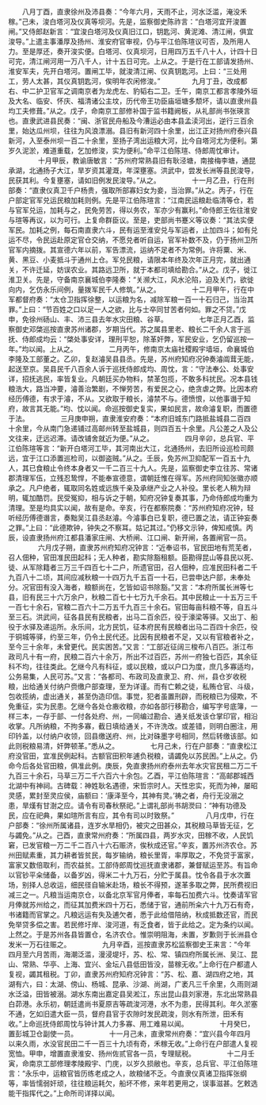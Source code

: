 <!-- { "loadSidebar": true } -->
　　八月丁酉，直隶徐州及沛县奏：“今年六月，天雨不止，河水泛滥，淹没禾稼。”己未，浚白塔河及仪真等坝河。先是，监察御史陈祚言：“白塔河宜开浚置闸。”又侍郎赵新言：“宜浚白塔河及仪真旧江口，钥匙河、黄泥滩、清江闸，俱宜浚导。”上遣主事潘厚及扬州、淮安府官审视，仍与平江伯陈瑄议可否，及所用人力。至是厚还，奏开浚实便。白塔河、仪真坝河，日用四万五千八十人，计四十日可完，清江闸河用一万八千人，计十五日可完。上从之。于是行在工部请发扬州、淮安军夫，先开白塔河。置闸工毕，就浚清江闸、仪真钥匙河。上曰：“三处用工，劳人太甚，其仪真钥匙河，俟明年农闲修浚。”
　　
　　九月丁丑，改成都右、中二护卫官军之调南京者为龙虎左、豹韬右二卫。壬午，南京工都言孝陵外垣及大名、临安、怀庆、福清诸公主坟，历代帝王功臣庙垣塘多颓坏，请以直隶州县均工夫修葺。”从之。戊子，命南京工部修补国于监书籍阙板，从礼部尚书张瑛言也。直隶武进县民奏：“闽、浙官民舟船及今漕运必由本县孟渎河出，逆行三百余里，始达瓜州坝，往往为风浪漂溺。县旧有新河四十余里，出江正对扬州府泰兴县新河，入至泰州坝一百二十余里，至扬子湾出运粮大河，比今自塔河尤为便利。第岁久泥淤，难道重载，乞加修浚，实为便利。”命平江伯陈瑄、侍郎周忱审计。
　　
　　十月甲辰，教谕唐敏言：“苏州府常熟县旧有耿泾塘，南接梅李塘，通昆承湖，北通扬子大江，旱岁资其灌溉，年深壅塞。洪武中，尝发长洲等县民浚导，民获其利。今复壅塞，请如旧例发民浚导。”从之。
　　
　　十一月乙丑，行在刑部奏：“直隶仪真卫千户杨贵，强取所部寡妇女为妾，当治罪。”从之。丙子，行在户部定官军兑运民粮加耗则例。先是平江伯陈瑄言：“江南民运粮赴临清等仓，若与官军兑运，加耗与之，民免劳苦，得以务农，军亦少有赢利。”命侍郎王佐往淮安与瑄等再议，以为可行。上复命群臣议。至是，吏部尚书蹇义等议奏：“其法实便军民。加耗之例，每石南直隶六斗，民有运至淮安兑与军运者，止加四斗；如有兑运不尽，令民运赴原定官仓交纳，不愿兑者听自运，官军补数不及，仍于扬州卫所官军内摘拨。其宣德六年以前，军告漂流，运纳不足者不为常例。许将粟、米、黄、黑豆、小麦抵斗于通州上仓。军兑民粮，请限本年终及次年正月完，就出通关，不许迁延，妨误农业。其路远卫所，就于本都司填给勘合。”从之。戊子，徙江淮卫关。先是，守备南京襄城伯李隆奏：“关濒大江，风水沦陷，迫及关门，欲徙向内，乞仿永乐间例，量拨军民千人修筑。”从之。
　　
　　十二月甲午，行在中军都督府奏：“太仓卫指挥徐整，以运粮为名，减除军粮一百一十石归己，当治其罪。”上曰：“节百姓之口以足一人之欲，比与士卒同甘苦者何如。罪之不贷。”戊申，免徐州砀山、丰、沛三县去年水灾田粮、谷草。
　　
　　七年正月乙酉，监察御史邓棨巡按直隶苏州诸郡，岁期当代。苏之属县里老、粮长二千余人言于巡抚、侍郎成均云：“棨处事安详，理刑平恕，除革奸弊，军民安业，乞仍留巡按一年。”均以闻。上从之。
　　
　　二月丙午，修南京太庙社稷殿宇墙垣，命襄城伯李隆及工部董之。乙卯，复赵濬吴县县丞。先是，苏州府知府况钟奏濬阘茸无能，起送至京。吴县民千八百余人诉于巡抚侍郎成均、周忱，言：“守法奉公、处事安详，招抚逃民，率皆复业。凡朝廷买办物料，禁革包揽，不敢多科扰民。况本县钱粮浩大，路当冲要，濬善治繁剧，不惮劳苦，有爱民之心，绝贪虐之弊。比因本府经历傅德，有求于濬，不从。又欲取于粮长，濬禁不与。德愤恨，以他事谮于知府，故言其无能。”均、忱以闻。命巡按御史复实，果如民言，故命濬复职，而置德于法。
　　
　　三月庚申朔，直隶淮安府奏：“本府旧城东门路抵盐城县二百四十余里，今从南门急递铺过高邮州转至盐城县，则四百五十余里。凡公差之人及公文往来，迂远迟滞。请改铺舍就近为便。”从之。
　　
　　四月辛卯，总兵官、平江伯陈瑄等言：“新开白塔河工毕，其河南出大江，北通扬州，去旧所设巡检司颇远，宜于江口添置巡检司，以御盗贼。”从之。壬辰，免苏州卫抑配军一百五十九人，其已食粮止令终本身者又一千二百三十九人。先是，监察御史李立往苏、常诸郡清理军伍，立残忍鸷悍，不能奉宣德意，谓朝廷惟在得军。苏州府同知张徽亦顺承之。凡户绝者，辄取同名姓或远族千亲及承继产业之人补役。里长老人稍为辩明，辄加酷罚。民受冤抑，相与诉之于朝，知府况钟复奏其事，乃命侍郎成均重为清理。至是均具实以闻，故有是命。辛亥，行在都察院奏：“苏州府知府况钟，轻听经历傅德谮言，奏黜吴江县丞赵濬。今濬事白已复职，德已置之法，请正钟妄奏之罪。”上曰：“此德欺钟，钟失之不察耳。姑记其过。”仍移文示钟，俾知戒慎。丙辰，设直隶扬州府江都县潘家庄闸、大桥闸、江口闸、新开闸，各置闸官一员。
　　
　　六月戊子朔，直隶苏州府知府况钟言：“近奉诏书，官民田地有荒芜者，召人佃种，官田准民田起科；无人种者，勘实除豁租额。臣勘得昆山等县民以死、徒、从军除籍者三万三千四百七十二户，所遗官田，召人佃种，应准民田科者二千九百八十二顷，其间应减秋粮一十四万九千五百一十石，已尝申达户部，未奉处分。况官田有没入海者，粮额尚在，乞皆如诏书除豁。”又言：“本府所属长洲等七县，旧有民三十六万余户，秋粮二百七十七万九千余石。其中民粮止一十五万三千一百七十余石，官粮二百六十二万五千九百三十余石。官田每亩科粮不等，自五斗至三石。洪武间，征各县民有民粮者，出马二百余匹，役于濠梁等驿。又出丁、船役于水驿及递运所。永乐间，北方民饥，征本府民有民粮者出马二百四十余匹，役于铜城等驿，约至三年，仍令土民代还。比因有民粮者不足，又以有官粮者补之，至今三十余年，未曾更代。民实困苦。”又言：“工部近征阔三梭布八百匹。浙江布政司凡十有一府，民粮二百六十余万，所出不过百匹，苏州一府独七百匹，其余征科不均，往往类此。乞继今凡有科征，或以民粮，或以户口为度，庶几多寡适均，公务易集，人民可苏。”又言：“各都司、布政司及直隶卫、府、州，县仓岁收税粮，出给通关付纳户赍缴户部查理，至为详谨。而有亡赖之徒，私贿仓官、斗级，包收揽纳，虚出通关，甚至伪造印信。事觉，犯者虽置刑辟，而税粮已为侵欺，不免重征，实为民患。乞继今各处仓廒收粮，亦如各部行移勘合，编写字号底簿，一样三本，一存于部、一付各处府、州，一同编过勘合、通关纸发该仓掌印官，相沿收掌。凡所纳粮，不拘多寡，截日填给通关，不许洗改。或差错，则明白圈注，用印钤盖，以付纳户收领，回县缴送府、州，比对硃墨字号相同，然后转缴该部。如此则税粮易清，奸弊顿革。”悉从之。
　　
　　七月己未，行在户部奏：“直隶松江府没官田，宜准民例起科。古额官田积年逋负税粮，请蠲免以苏民困。”上从之。仍命今后各处官田粮，俱准此例。庚辰，免直隶扬州府泰州去年水灾官民租二万二千九百三十余石，马草三万二千六百六十余包。乙酉，平江伯陈瑄言：“高邮郡城西北湖中有神祠。古碑载：神姓耿名遇德，宋哲宗时人。天性忠实，死而为神，屡昭灵感，累封至灵应侯，庙额曰：‘康泽至今，其神有灵。’祷之者，舟行无没溺之患，旱熯有甘澍之应。请令有司春秋祭祀。”上谓礼部尚书胡濙曰：“神有功德及民，应在祀典，果如瑄所言有应，其令有司以时致祭。”
　　
　　八月戊申，行在户部奏：“徐州所属诸县，连岁水旱相仍，被灾之田甚众，其税粮马草皆无征，乞与蠲免。”从之。己酉，直隶常州府奏：“所属四县，两岁水灾，田稼不收，人民饥窘，已发官粮一万二千二百八十六石赈济，俟秋成还官。”辛亥，置苏州济农仓。苏州田赋素重，其力耕者皆贫民，每岁输纳，粮长里胥，率厚取之，不免贷于富家，富家又数倍取利，而农益贫。工部侍郎周忱巡抚直隶诸郡，兼督赋运至苏。有旨命以官钞平籴储备，以备岁凶，得米二十九万石，分贮于属县。忱令各县于水次置场，别择人总收运，细民径自输米赴场，粮长不得预，遂革多取之弊，民所费视旧减三之一。凡粮当运南京仓，以备北京军官月俸者，率每石加费六斗。忱奏请军官月俸就苏州给之，而征其加费米四十万石，悉储于官，通前所籴六十九万石有奇，书诸籍而官掌之。凡粮远运有失及逋欠者，悉于此给借陪纳，秋成抵数还官，而民免举贷多偿之害。若民修圩岸、浚河道，有乏食者，皆于此给之。定为条约以闻。上然之。于是苏州各县皆置仓，名济农仓。惟崇明阻海，未置，岁歉则于长洲县仓发米一万石往赈之。
　　
　　九月辛酉，巡按直隶苏松监察御史王来言：“今年四月至六月苦雨，海潮泛滥，漫浸堤圩，苏、松、常、镇四府所属长洲、吴江、昆山、常熟、华亭、上海、宜兴、金坛八县低田皆没，苗稼无收。”上命行在户都遣人复视，蠲其租税。丁卯，直隶苏州府知府况钟言：“苏、松、嘉、湖四府之地，其湖有六，曰：太湖、傍山、杨城、昆承、沙湖、尚湖，广袤凡三千余里，久雨则湖水泛溢，田皆被溺。湖水东南出嘉定县吴淞江，东出昆山县刘家港，东北出常熟县白茆港。永乐初，朝廷遣尚书夏原吉等疏浚河港，水不为患，民得其利。年久淤塞不通，乞如旧遣大臣一员，督府县官于农隙时发民疏浚，则水有所泄，田禾有收。”上命巡抚侍郎周忱与钟计其人力多寡、用工难易以闻。
　　
　　十月癸巳，置彭城卫仓副使一员。
　　
　　十一月己未，直隶常州府奏：“宜兴县今年四月以来久雨，水没官民田二千一百三十九顷有奇，禾稼无收。”上命行在户部遣人复视宽恤。甲申，增置直隶淮安、扬州佐贰官各一员，专理赋税。
　　
　　十二月壬寅，命南京工部修理孝陵殿宇、门庑，以岁久损敝也。辛亥，总兵官、平江伯陈瑄言：“永乐中，运粮官皆历练老成之人，故粮储不乏。今直隶仪真诸卫指挥张纲等，率皆懦弱奸顽，往往粮运耗欠，船坏不修，来年若更用之，误事滋甚。乞敕选能干指挥代之。”上命所司详择以闻。
　　
